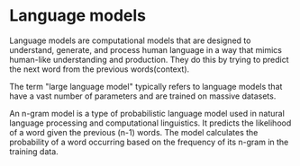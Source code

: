 # Language models
Language models are computational models that are designed to understand, generate, and process human language in a way that mimics human-like understanding and production. They do this by trying to predict the next word from the previous words(context). 

The term "large language model" typically refers to language models that have a vast number of parameters and are trained on massive datasets. 

An n-gram model is a type of probabilistic language model used in natural language processing and computational linguistics. It predicts the likelihood of a word given the previous (n-1) words. The model calculates the probability of a word occurring based on the frequency of its n-gram in the training data.